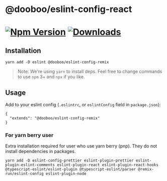 # @dooboo/eslint-config-react

[![Npm Version](http://img.shields.io/npm/v/@dooboo/eslint-config-react.svg?style=flat-square)](https://npmjs.org/package/@dooboo/eslint-config-react)
[![Downloads](http://img.shields.io/npm/dm/@dooboo/eslint-config-react.svg?style=flat-square)](https://npmjs.org/package/@dooboo/eslint-config-react)
=========

## Installation

```
yarn add -D eslint @dooboo/eslint-config-remix
```

> Note: We're using `yarn` to install deps. Feel free to change commands to use `npm` 3+ and `npx` if you like.

## Usage

Add to your eslint config (`.eslintrc`, or `eslintConfig` field in `package.json`):

```
{
  "extends": "@dooboo/eslint-config-remix"
}
```

### For yarn berry user

Extra installation required for user who use yarn berry (pnp).
They do not install dependencies in packages.

```
yarn add -D eslint-config-prettier eslint-plugin-prettier eslint-plugin-eslint-comments eslint-plugin-react eslint-plugin-react-hooks @typescript-eslint/eslint-plugin @typescript-eslint/parser @remix-run/eslint-config eslint-plugin-node
```
